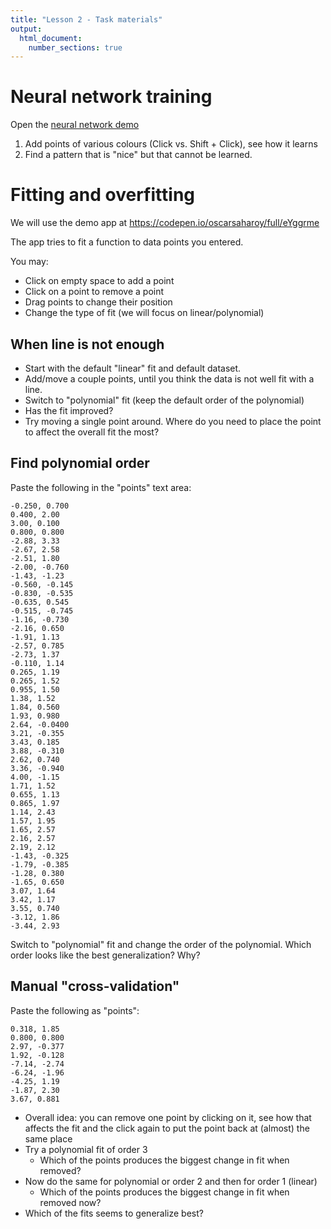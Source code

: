 ```yaml
---
title: "Lesson 2 - Task materials"
output: 
  html_document:
    number_sections: true
---
```



# Neural network training

Open the [neural network demo](convnet_demo.html)

1. Add points of various colours (Click vs. Shift + Click), see how it learns
2. Find a pattern that is "nice" but that cannot be learned.

# Fitting and overfitting

We will use the demo app at https://codepen.io/oscarsaharoy/full/eYggrme

The app tries to fit a function to data points you entered.

You may:

- Click on empty space to add a point
- Click on a point to remove a point
- Drag points to change their position
- Change the type of fit (we will focus on linear/polynomial)


## When line is not enough

- Start with the default "linear" fit and default dataset. 
- Add/move a couple points, until you think the data is not well fit with a line.
- Switch to "polynomial" fit (keep the default order of the polynomial)
- Has the fit improved?
- Try moving a single point around. Where do you need to place the point to affect the overall fit the most?

## Find polynomial order

Paste the following in the "points" text area:

```
-0.250, 0.700
0.400, 2.00
3.00, 0.100
0.800, 0.800
-2.88, 3.33
-2.67, 2.58
-2.51, 1.80
-2.00, -0.760
-1.43, -1.23
-0.560, -0.145
-0.830, -0.535
-0.635, 0.545
-0.515, -0.745
-1.16, -0.730
-2.16, 0.650
-1.91, 1.13
-2.57, 0.785
-2.73, 1.37
-0.110, 1.14
0.265, 1.19
0.265, 1.52
0.955, 1.50
1.38, 1.52
1.84, 0.560
1.93, 0.980
2.64, -0.0400
3.21, -0.355
3.43, 0.185
3.88, -0.310
2.62, 0.740
3.36, -0.940
4.00, -1.15
1.71, 1.52
0.655, 1.13
0.865, 1.97
1.14, 2.43
1.57, 1.95
1.65, 2.57
2.16, 2.57
2.19, 2.12
-1.43, -0.325
-1.79, -0.385
-1.28, 0.380
-1.65, 0.650
3.07, 1.64
3.42, 1.17
3.55, 0.740
-3.12, 1.86
-3.44, 2.93
```

Switch to "polynomial" fit and change the order of the polynomial. Which order looks like the best generalization?
Why?

## Manual "cross-validation"

Paste the following as "points":

```
0.318, 1.85
0.800, 0.800
2.97, -0.377
1.92, -0.128
-7.14, -2.74
-6.24, -1.96
-4.25, 1.19
-1.87, 2.30
3.67, 0.881
```

- Overall idea: you can remove one point by clicking on it, see how that affects the fit and the click again to put the point back at (almost) the same place
- Try a polynomial fit of order 3
  - Which of the points produces the biggest change in fit when removed?
- Now do the same for polynomial or order 2 and then for order 1 (linear)
  - Which of the points produces the biggest change in fit when removed now?
- Which of the fits seems to generalize best?

